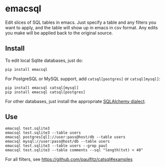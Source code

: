 emacsql
===

Edit slices of SQL tables in emacs.  Just specify a table and any filters
you want to apply, and the table will show up in emacs in csv format.
Any edits you make will be applied back to the original source.

## Install

To edit local Sqlite databases, just do:

```
pip install emacsql
```

For PostgreSQL or MySQL support, add `catsql[postgres]` or `catsql[mysql]`:

```
pip install emacsql catsql[mysql]
pip install emacsql catsql[postgres]
```

For other databases, just install the appropriate [SQLAlchemy dialect](http://docs.sqlalchemy.org/en/latest/dialects/index.html).

## Use

```
emacsql test.sqlite3
emacsql test.sqlite3 --table users
emacsql postgres[ql]://user:pass@host/db --table users
emacsql mysql://user:pass@host/db --table users
emacsql test.sqlite3 --table users --grep paul
emacsql test.sqlite3 --table comments --sql "length(txt) < 40"
```

For all filters, see https://github.com/paulfitz/catsql#examples

